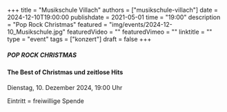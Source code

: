 +++
title = "Musikschule Villach"
authors = ["musikschule-villach"]
date = 2024-12-10T19:00:00
publishdate = 2021-05-01
time = "19:00"
description = "Pop Rock Christmas"
featured = "img/events/2024-12-10_Musikschule.jpg"
featuredVideo = ""
featuredVimeo = ""
linktitle = ""
type = "event"
tags = ["konzert"]
draft = false
+++


##### POP ROCK CHRISTMAS
#### The Best of Christmas und zeitlose Hits

Dienstag, 10. Dezember 2024, 19:00 Uhr

Eintritt = freiwillige Spende  
